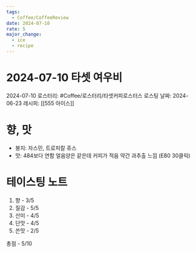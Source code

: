 ```yaml
---
tags:
  - Coffee/CoffeeReview
date: 2024-07-10
rate: 5
major_change:
  - ice
  - recipe
---
```

# 2024-07-10 타셋 여우비
2024-07-10
로스터리: #Coffee/로스터리/타셋커피로스터스 
로스팅 날짜: 2024-06-23
레시피: [[555 아이스]]

# 향, 맛
- 봉지: 자스민, 트로피칼 쥬스
- 맛: 484보다 연함 얼음양은 같은데 커피가 적음 약간 과추출 느낌 (E80 30클릭) 
# 테이스팅 노트
1. 향 - 3/5
2. 질감 - 5/5
3. 산미 - 4/5
4. 단맛 - 4/5
5. 쓴맛 - 2/5

총점 - 5/10